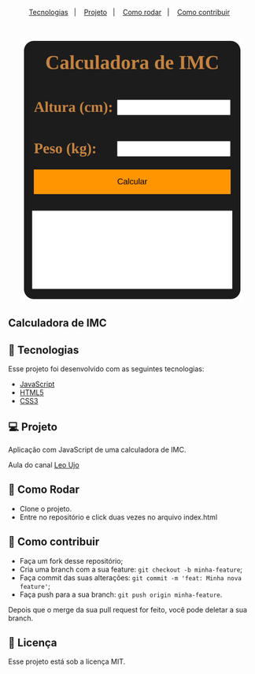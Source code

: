 <p align="center">
  <a href="#-tecnologias">Tecnologias</a>&nbsp;&nbsp;&nbsp;|&nbsp;&nbsp;&nbsp;
  <a href="#-projeto">Projeto</a>&nbsp;&nbsp;&nbsp;|&nbsp;&nbsp;&nbsp;
  <a href="#-como-rodar">Como rodar</a>&nbsp;&nbsp;&nbsp;|&nbsp;&nbsp;&nbsp;
  <a href="#-como-contribuir">Como contribuir</a>&nbsp;&nbsp;&nbsp;
  </p>

<br>

<p align="center">
  <img alt="calculator" src=".github/image.png">
</p>

## Calculadora de IMC

## 🚀 Tecnologias

Esse projeto foi desenvolvido com as seguintes tecnologias:

- [JavaScript](https://developer.mozilla.org/pt-BR/docs/Web/JavaScript) 
- [HTML5](https://developer.mozilla.org/pt-BR/docs/Web/HTML/HTML5) 
- [CSS3](https://developer.mozilla.org/pt-BR/docs/Web/CSS) 

## 💻 Projeto

Aplicação com JavaScript de uma calculadora de IMC.

Aula do canal [Leo Ujo](https://www.youtube.com/watch?v=asrqxlo7Nfo&list=PL3gpLKlUOEE2B6A9Zp5VFpqTwUOdIHYjx&index=5)

## 🚀 Como Rodar

- Clone o projeto.
- Entre no repositório e click duas vezes no arquivo index.html

## 🤔 Como contribuir

- Faça um fork desse repositório;
- Cria uma branch com a sua feature: `git checkout -b minha-feature`;
- Faça commit das suas alterações: `git commit -m 'feat: Minha nova feature'`;
- Faça push para a sua branch: `git push origin minha-feature`.

Depois que o merge da sua pull request for feito, você pode deletar a sua branch.

## 📝 Licença

Esse projeto está sob a licença MIT.
